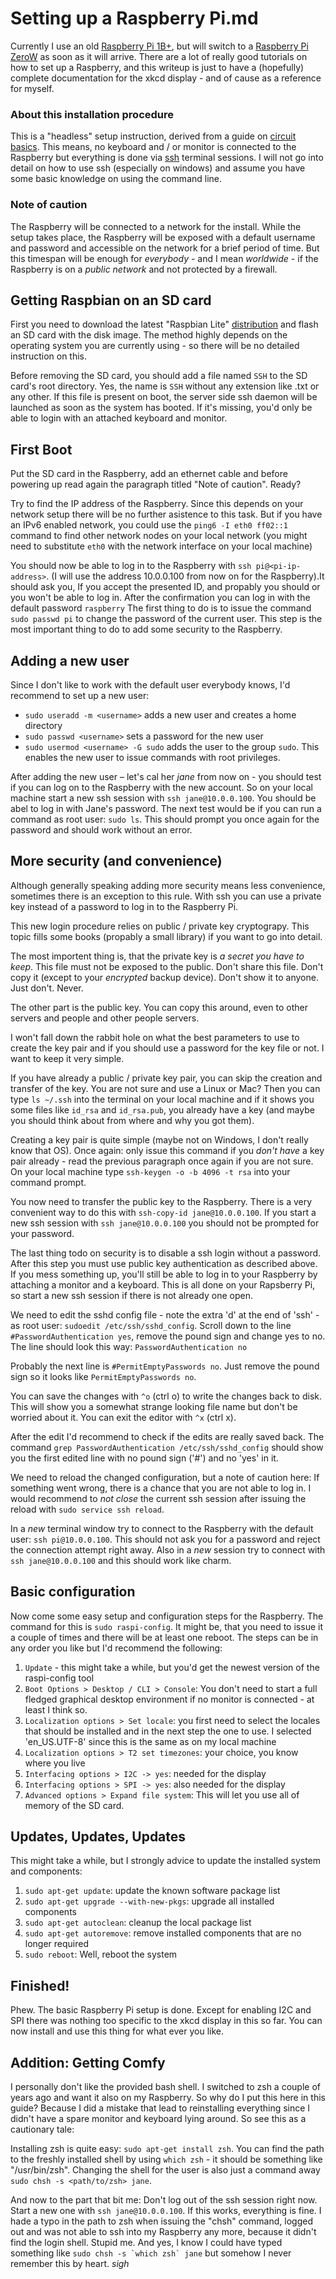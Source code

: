 Setting up a Raspberry Pi.md
============================

Currently I use an old [Raspberry Pi 1B+][rpi1b], but will switch to a
[Raspberry Pi ZeroW][ripzw] as soon as it will arrive. There are a lot of
really good tutorials on how to set up a Raspberry, and this writeup is just
to have a (hopefully) complete documentation for the xkcd display - and of
cause as a reference for myself.


### About this installation procedure

This is a "headless" setup instruction, derived from a guide on
[circuit basics][cbguide]. This means, no keyboard and / or monitor is
connected to the Raspberry but everything is done via [ssh][ssh] terminal
sessions. I will not go into detail on how to use ssh (especially on windows)
and assume you have some basic knowledge on using the command line.


### Note of caution

The Raspberry will be connected to a network for the install. While the setup
takes place, the Raspberry will be exposed with a default username and
password and accessible on the network for a brief period of time. But this
timespan will be enough for *everybody* - and I mean *worldwide* - if the
Raspberry is on a *public network* and not protected by a firewall.


Getting Raspbian on an SD card
------------------------------

First you need to download the latest "Raspbian Lite" [distribution][rplite]
and flash an SD card with the disk image. The method highly depends on the
operating system you are currently using - so there will be no detailed
instruction on this.

Before removing the SD card, you should add a file named `SSH` to the SD card's
root directory. Yes, the name is `SSH` without any extension like .txt or
any other. If this file is present on boot, the server side ssh daemon will be
launched as soon as the system has booted. If it's missing, you'd only be able
to login with an attached keyboard and monitor.


First Boot
----------

Put the SD card in the Raspberry, add an ethernet cable and before powering up
read again the paragraph titled "Note of caution". Ready?

Try to find the IP address of the Raspberry. Since this depends on your network
setup there will be no further asistence to this task. But if you have an IPv6
enabled network, you could use the `ping6 -I eth0 ff02::1` command to find
other network nodes on your local network (you might need to substitute `eth0`
with the network interface on your local machine)

You should now be able to log in to the Raspberry with `ssh pi@<pi-ip-address>`.
(I will use the address 10.0.0.100 from now on for the Raspberry).It should ask
you, If you accept the presented ID, and propably you should or you won't be
able to log in. After the confirmation you can log in with the default password
`raspberry`  The first thing to do is to issue the command `sudo passwd pi` to
change the password of the current user. This step is the most important thing
to do to add some security to the Raspberry.


Adding a new user
-----------------

Since I don't like to work with the default user everybody knows, I'd recommend
to set up a new user:

 - `sudo useradd -m <username>` adds a new user and creates a home directory
 - `sudo passwd <username>` sets a password for the new user
 - `sudo usermod <username> -G sudo` adds the user to the group `sudo`. This
    enables the new user to issue commands with root privileges.

After adding the new user – let's cal her *jane* from now on - you should test
if you can log on to the Raspberry with the new account. So on your local
machine start a new ssh session with `ssh jane@10.0.0.100`. You should be abel
to log in with Jane's password. The next test would be if you can run a command
as root user: `sudo ls`. This should prompt you once again for the password and
should work without an error.


More security (and convenience)
-------------------------------

Although generally speaking adding more security means less convenience,
sometimes there is an exception to this rule. With ssh you can use a private
key instead of a password to log in to the Raspberry Pi.

This new login procedure relies on public / private key cryptograpy. This topic
fills some books (propably a small library) if you want to go into detail.

The most importent thing is, that the private key is *a secret you have to
keep*. This file must not be exposed to the public. Don't share this file.
Don't copy it (except to your *encrypted* backup device). Don't show it to
anyone. Just don't. Never.

The other part is the public key. You can copy this around, even to other
servers and people and other people servers.

I won't fall down the rabbit hole on what the best parameters to use to create
the key pair and if you should use a password for the key file or not. I want
to keep it very simple.

If you have already a public / private key pair, you can skip the creation
and transfer of the key. You are not sure and use a Linux or Mac? Then you can
type `ls ~/.ssh` into the terminal on your local machine and if it shows you
some files like `id_rsa` and `id_rsa.pub`, you already have a key (and maybe
you should think about from where and why you got them).

Creating a key pair is quite simple (maybe not on Windows, I don't really know
that OS). Once again: only issue this command if you *don't have* a key pair
already - read the previous paragraph once again if you are not sure. On your
local machine type `ssh-keygen -o -b 4096 -t rsa` into your command prompt.

You now need to transfer the public key to the Raspberry. There is a very
convenient way to do this with `ssh-copy-id jane@10.0.0.100`. If you start a
new ssh session with `ssh jane@10.0.0.100` you should not be prompted for your
password.

The last thing todo on security is to disable a ssh login without a password.
After this step you must use public key authentication as described above. If
you mess something up, you'll still be able to log in to your Raspberry by
attaching a monitor and a keyboard. This is all done on your Rapsberry Pi, so
start a new ssh session if there is not already one open.

We need to edit the sshd config file - note the extra 'd' at the end of 'ssh' -
as root user: `sudoedit /etc/ssh/sshd_config`. Scroll down to the line
`#PasswordAuthentication yes`, remove the pound sign and change yes to no. The
line should look this way: `PasswordAuthentication no`

Probably the next line is `#PermitEmptyPasswords no`. Just remove the pound
sign so it looks like `PermitEmptyPasswords no`.

You can save the changes with `^o` (ctrl o) to write the changes back to disk.
This will show you a somewhat strange looking file name but don't be worried
about it. You can exit the editor with `^x` (ctrl x).

After the edit I'd recommend to check if the edits are really saved back. The
command `grep PasswordAuthentication /etc/ssh/sshd_config` should show you the
first edited line with no pound sign ('#') and no 'yes' in it.

We need to reload the changed configuration, but a note of caution here: If
something went wrong, there is a chance that you are not able to log in. I
would recommend to *not close* the current ssh session after issuing the
reload with `sudo service ssh reload`.

In a *new* terminal window try to connect to the Raspberry with the default
user: `ssh pi@10.0.0.100`. This should not ask you for a password and reject
the connection attempt right away. Also in a *new* session try to connect with
`ssh jane@10.0.0.100` and this should work like charm.


Basic configuration
-------------------

Now come some easy setup and configuration steps for the Raspberry. The command
for this is `sudo raspi-config`. It might be, that you need to issue it a
couple of times and there will be at least one reboot. The steps can be in any
order you like but I'd recommend the following:

 1. `Update` - this might take a while, but you'd get the newest version of the
    raspi-config tool
 1. `Boot Options > Desktop / CLI > Console`: You don't need to start a full
    fledged graphical desktop environment if no monitor is connected - at least
    I think so.
 1. `Localization options > Set locale`: you first need to select the locales
    that should be installed and in the next step the one to use. I selected
    'en_US.UTF-8' since this is the same as on my local machine
 1. `Localization options > T2 set timezones`: your choice, you know where you
    live
 1. `Interfacing options > I2C -> yes`: needed for the display
 1. `Interfacing options > SPI -> yes`: also needed for the display
 1. `Advanced options > Expand file system`: This will let you use all of
    memory of the SD card.


Updates, Updates, Updates
-------------------------

This might take a while, but I strongly advice to update the installed system
and components:

 1. `sudo apt-get update`: update the known software package list
 1. `sudo apt-get upgrade --with-new-pkgs`: upgrade all installed components
 1. `sudo apt-get autoclean`: cleanup the local package list
 1. `sudo apt-get autoremove`: remove installed components that are no longer
    required
 1. `sudo reboot`: Well, reboot the system


Finished!
---------

Phew. The basic Raspberry Pi setup is done. Except for enabling I2C and SPI
there was nothing too specific to the xkcd display in this so far. You can now
install and use this thing for what ever you like.


Addition: Getting Comfy
-----------------------

I personally don't like the provided bash shell. I switched to zsh a couple of
years ago and want it also on my Raspberry. So why do I put this here in this
guide? Because I did a mistake that lead to reinstalling everything since I
didn't have a spare monitor and keyboard lying around. So see this as a
cautionary tale:

Installing zsh is quite easy: `sudo apt-get install zsh`. You can find the path
to the freshly installed shell by using `which zsh` - it should be something
like "/usr/bin/zsh". Changing the shell for the user is also just a command
away `sudo chsh -s <path/to/zsh> jane`.

And now to the part that bit me: Don't log out of the ssh session right now.
Start a new one with `ssh jane@10.0.0.100`. If this works, everything is fine.
I hade a typo in the path to zsh when issuing the "chsh" command, logged out
and was not able to ssh into my Raspberry any more, because it didn't find the
login shell. Stupid me. And yes, I know I could have typed something like
``sudo chsh -s `which zsh` jane`` but somehow I never remember this by heart.
*sigh*


[rpi1b]: https://www.raspberrypi.org/products/raspberry-pi-1-model-b-plus/
[ripzw]: https://www.raspberrypi.org/products/raspberry-pi-zero-w/
[cbguide]: https://www.circuitbasics.com/raspberry-pi-basics-setup-without-monitor-keyboard-headless-mode/
[ssh]: https://en.wikipedia.org/wiki/Secure_Shell
[rplite]: https://www.raspberrypi.org/downloads/raspbian/
